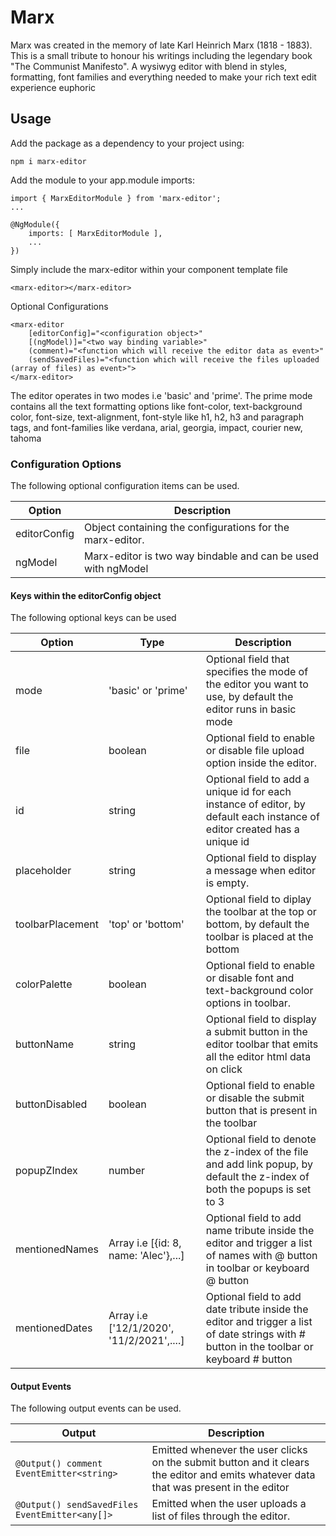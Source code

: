 # Marx

Marx  was created in the memory of late Karl Heinrich Marx (1818 - 1883). 
This is a small tribute to honour his writings including the legendary book "The Communist Manifesto".
A wysiwyg editor with blend in styles, formatting, font families and everything needed to make your rich text edit experience euphoric


## Usage

Add the package as a dependency to your project using:

    npm i marx-editor

Add the module to your app.module imports:

    import { MarxEditorModule } from 'marx-editor';
    ...

    @NgModule({
        imports: [ MarxEditorModule ],
        ...
    }) 

Simply include the marx-editor within your component template file 

    <marx-editor></marx-editor>

Optional Configurations 

    <marx-editor 
        [editorConfig]="<configuration object>" 
        [(ngModel)]="<two way binding variable>"
        (comment)="<function which will receive the editor data as event>"
        (sendSavedFiles)="<function which will receive the files uploaded (array of files) as event>">
    </marx-editor>


The editor operates in two modes i.e 'basic' and 'prime'. The prime mode contains all the text formatting options like font-color, text-background color, font-size,
text-alignment, font-style like h1, h2, h3 and paragraph tags, and font-families like verdana, arial, georgia, impact, courier new, tahoma
### Configuration Options

The following optional configuration items can be used.

| Option        | Description 
| ---           | ---         
| editorConfig  |  Object containing the configurations for the marx-editor. |
| ngModel       |  Marx-editor is two way bindable and can be used with ngModel |


#### Keys within the editorConfig object

The following optional keys can be used

| Option           | Type                                        | Description 
| ---              | ---                                         | ---        
| mode             | 'basic' or 'prime'                          | Optional field that specifies the mode of the editor you want to use, by default the editor runs in basic mode
| file             | boolean                                     | Optional field to enable or disable file upload option inside the editor. |
| id               | string                                      | Optional field to add a unique id for each instance of editor, by default each instance of editor created has a unique id |
| placeholder      | string                                      | Optional field to display a message when editor is empty. |
| toolbarPlacement | 'top' or 'bottom'                           | Optional field to diplay the toolbar at the top or bottom, by default the toolbar is placed at the bottom |
| colorPalette     | boolean                                     | Optional field to enable or disable font and text-background color options in toolbar. |
| buttonName       | string                                      | Optional field to display a submit button in the editor toolbar that emits all the editor html data on click |
| buttonDisabled   | boolean                                     | Optional field to enable or disable the submit button that is present in the toolbar |
| popupZIndex      | number                                      | Optional field to denote the z-index of the file and add link popup, by default the z-index of both the popups is set to 3
| mentionedNames   | Array i.e [{id: 8, name: 'Alec'},...]       | Optional field to add name tribute inside the editor and trigger a list of names with @ button in toolbar or keyboard @ button |
| mentionedDates   | Array i.e ['12/1/2020', '11/2/2021',....]   | Optional field to add date tribute inside the editor and trigger a list of date strings with # button in the toolbar or keyboard # button |



#### Output Events

The following output events can be used.

| Output        | Description |
| ---           | ---         |
| `@Output() comment EventEmitter<string>` | Emitted whenever the user clicks on the submit button and it clears the editor and emits whatever data that was present in the editor
| `@Output() sendSavedFiles EventEmitter<any[]>` | Emitted when the user uploads a list of files through the editor.
